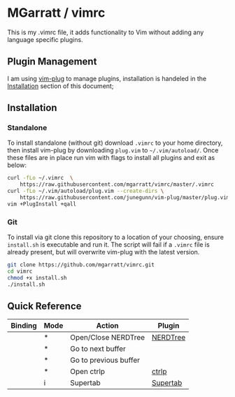 # MGarratt / vimrc

This is my .vimrc file, it adds functionality to Vim without adding any language
specific plugins.

## Plugin Management

I am using [vim-plug](https://github.com/junegunn/vim-plug) to manage plugins,
installation is handeled in the [Installation](#Installation) section of this
document;

## Installation

### Standalone

To install standalone (without git) download `.vimrc` to your home directory,
then install vim-plug by downloading `plug.vim` to `~/.vim/autoload/`. Once
these files are in place run vim with flags to install all plugins and exit as
below:

```bash
curl -fLo ~/.vimrc  \
    https://raw.githubusercontent.com/mgarratt/vimrc/master/.vimrc
curl -fLo ~/.vim/autoload/plug.vim --create-dirs \
    https://raw.githubusercontent.com/junegunn/vim-plug/master/plug.vim
vim +PlugInstall +qall
```

### Git

To install via git clone this repository to a location of your choosing, ensure
`install.sh` is executable and run it. The script will fail if a `.vimrc` file
is already present, but will overwrite vim-plug with the latest version.

```bash
git clone https://github.com/mgarratt/vimrc.git
cd vimrc
chmod +x install.sh
./install.sh
```

## Quick Reference

[NERDTree]: https://github.com/scrooloose/nerdtree
[ctrlp]: https://github.com/scrooloose/nerdtree
[Supertab]: https://github.com/ervandew/supertab

| Binding | Mode | Action                | Plugin       |
|---------|------|-----------------------|--------------|
| <C-n>   | *    | Open/Close NERDTree   | [NERDTree][] |
| <F6>    | *    | Go to next buffer     |              |
| <S-F6>  | *    | Go to previous buffer |              |
| <C-p>   | *    | Open ctrlp            | [ctrlp][]    |
| <Tab>   | i    | Supertab              | [Supertab][] |
